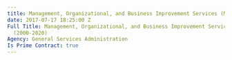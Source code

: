 ```yaml
---
title: Management, Organizational, and Business Improvement Services (MOBIS)
date: 2017-07-17 18:25:00 Z
Full Title: Management, Organizational, and Business Improvement Services (MOBIS)
  (2000-2020)
Agency: General Services Administration
Is Prime Contract: true
---
```



